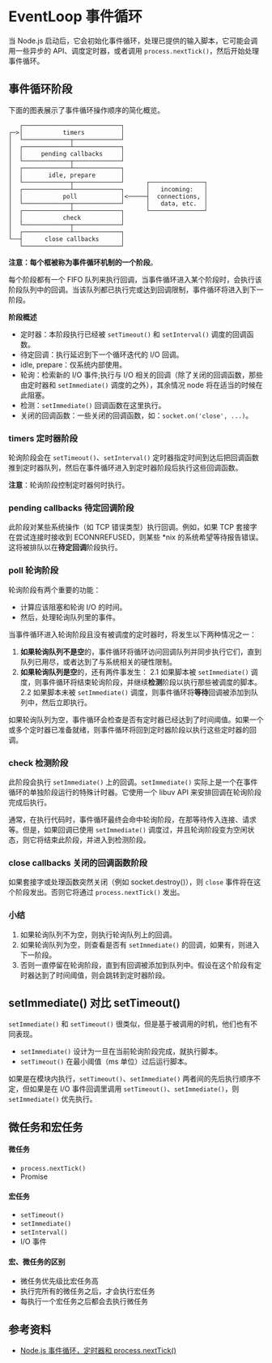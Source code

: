 # EventLoop 事件循环
当 Node.js 启动后，它会初始化事件循环，处理已提供的输入脚本，它可能会调用一些异步的 API、调度定时器，或者调用 `process.nextTick()`，然后开始处理事件循环。

## 事件循环阶段
下面的图表展示了事件循环操作顺序的简化概览。
```
   ┌───────────────────────────┐
┌─>│           timers          │
│  └─────────────┬─────────────┘
│  ┌─────────────┴─────────────┐
│  │     pending callbacks     │
│  └─────────────┬─────────────┘
│  ┌─────────────┴─────────────┐
│  │       idle, prepare       │
│  └─────────────┬─────────────┘      ┌───────────────┐
│  ┌─────────────┴─────────────┐      │   incoming:   │
│  │           poll            │<─────┤  connections, │
│  └─────────────┬─────────────┘      │   data, etc.  │
│  ┌─────────────┴─────────────┐      └───────────────┘
│  │           check           │
│  └─────────────┬─────────────┘
│  ┌─────────────┴─────────────┐
└──┤      close callbacks      │
   └───────────────────────────┘
```
**注意：每个框被称为事件循环机制的一个阶段**。

每个阶段都有一个 FIFO 队列来执行回调，当事件循环进入某个阶段时，会执行该阶段队列中的回调。当该队列都已执行完或达到回调限制，事件循环将进入到下一阶段。

**阶段概述**
* 定时器：本阶段执行已经被 `setTimeout()` 和 `setInterval()` 调度的回调函数。
* 待定回调：执行延迟到下一个循环迭代的 I/O 回调。
* idle, prepare：仅系统内部使用。
* 轮询：检索新的 I/O 事件;执行与 I/O 相关的回调（除了关闭的回调函数，那些由定时器和 `setImmediate()` 调度的之外），其余情况 node 将在适当的时候在此阻塞。
* 检测：`setImmediate()` 回调函数在这里执行。
* 关闭的回调函数：一些关闭的回调函数，如：`socket.on('close', ...)`。

### timers 定时器阶段
轮询阶段会在 `setTimeout()`、`setInterval()` 定时器指定时间到达后把回调函数推到定时器队列，然后在事件循环进入到定时器阶段后执行这些回调函数。

**注意**：轮询阶段控制定时器何时执行。

### pending callbacks 待定回调阶段
此阶段对某些系统操作（如 TCP 错误类型）执行回调。例如，如果 TCP 套接字在尝试连接时接收到 ECONNREFUSED，则某些 *nix 的系统希望等待报告错误。这将被排队以在**待定回调**阶段执行。

### poll 轮询阶段
轮询阶段有两个重要的功能：
* 计算应该阻塞和轮询 I/O 的时间。
* 然后，处理轮询队列里的事件。

当事件循环进入轮询阶段且没有被调度的定时器时，将发生以下两种情况之一：
1. **如果轮询队列不是空**的，事件循环将循环访问回调队列并同步执行它们，直到队列已用尽，或者达到了与系统相关的硬性限制。
2. **如果轮询队列是空**的，还有两件事发生：
   2.1 如果脚本被 `setImmediate()` 调度，则事件循环将结束轮询阶段，并继续**检测**阶段以执行那些被调度的脚本。
   2.2 如果脚本未被 `setImmediate()` 调度，则事件循环将**等待**回调被添加到队列中，然后立即执行。

如果轮询队列为空，事件循环会检查是否有定时器已经达到了时间阈值。如果一个或多个定时器已准备就绪，则事件循环将回到定时器阶段以执行这些定时器的回调。

### check 检测阶段
此阶段会执行 `setImmediate()` 上的回调。`setImmediate()` 实际上是一个在事件循环的单独阶段运行的特殊计时器。它使用一个 libuv API 来安排回调在轮询阶段完成后执行。

通常，在执行代码时，事件循环最终会命中轮询阶段，在那等待传入连接、请求等。但是，如果回调已使用 `setImmediate()` 调度过，并且轮询阶段变为空闲状态，则它将结束此阶段，并进入到检测阶段。

### close callbacks 关闭的回调函数阶段
如果套接字或处理函数突然关闭（例如 socket.destroy()），则 `close` 事件将在这个阶段发出。否则它将通过 `process.nextTick()` 发出。

### 小结
1. 如果轮询队列不为空，则执行轮询队列上的回调。
2. 如果轮询队列为空，则查看是否有 `setImmediate()` 的回调，如果有，则进入下一阶段。
3. 否则一直停留在轮询阶段，直到有回调被添加到队列中。假设在这个阶段有定时器达到了时间阈值，则会跳转到定时器阶段。

## setImmediate() 对比 setTimeout()
`setImmediate()` 和 `setTimeout()` 很类似，但是基于被调用的时机，他们也有不同表现。
* `setImmediate()` 设计为一旦在当前轮询阶段完成，就执行脚本。
* `setTimeout()` 在最小阈值（ms 单位）过后运行脚本。

如果是在模块内执行，`setTimeout()`、`setImmediate()` 两者间的先后执行顺序不定，但如果是在 I/O 事件回调里调用 `setTimeout()`、`setImmediate()`，则 `setImmediate()` 优先执行。

## 微任务和宏任务
#### 微任务
* `process.nextTick()`
* Promise

#### 宏任务
* `setTimeout()`
* `setImmediate()`
* `setInterval()`
* I/O 事件

#### 宏、微任务的区别
* 微任务优先级比宏任务高
* 执行完所有的微任务之后，才会执行宏任务
* 每执行一个宏任务之后都会去执行微任务

## 参考资料
* [Node.js 事件循环，定时器和 process.nextTick()](https://nodejs.org/zh-cn/docs/guides/event-loop-timers-and-nexttick/)
